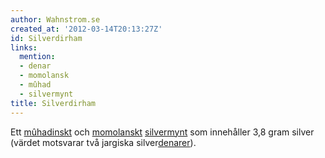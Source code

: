 ```yaml
---
author: Wahnstrom.se
created_at: '2012-03-14T20:13:27Z'
id: Silverdirham
links:
  mention:
  - denar
  - momolansk
  - mûhad
  - silvermynt
title: Silverdirham
---
```


Ett [mûhadinskt] och [momolanskt][] [silvermynt] som innehåller 3,8 gram silver (värdet motsvarar
två jargiska silver[denarer]).

  [mûhadinskt]: mûhad
  [momolanskt]: momolansk
  [silvermynt]: silvermynt
  [denarer]: denar